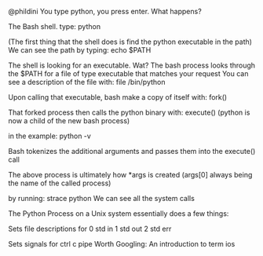 @phildini
You type python, you press enter.  What happens?

The Bash shell.
type: python

(The first thing that the shell does is find the python executable in the path)
We can see the path by typing:
echo $PATH

The shell is looking for an executable.  Wat?
The bash process looks through the $PATH for a file of type executable that matches your request
You can see a description of the file with:
file /bin/python

Upon calling that executable, bash make a copy of itself with:
fork()

That forked process then calls the python binary with:
execute()
(python is now a child of the new bash process)

in the example:
python -v

Bash tokenizes the additional arguments and passes them into the execute() call

The above process is ultimately how *args is created (args[0] always being the name of the called process)


by running:
strace python
We can see all the system calls 


The Python Process on a Unix system essentially does a few things:

Sets file descriptions for
0 std in
1 std out
2 std err

Sets signals for
ctrl c 
pipe
Worth Googling:
An introduction to term ios
